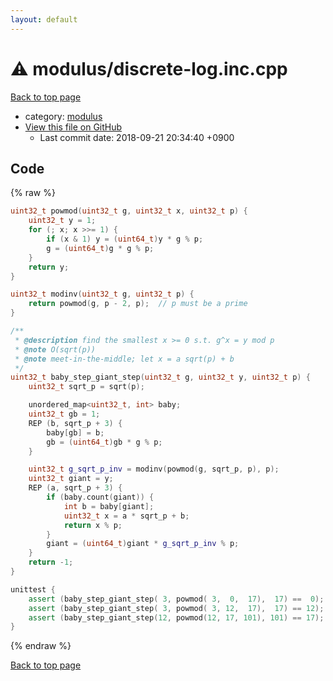```yaml
---
layout: default
---
```


<!-- mathjax config similar to math.stackexchange -->
<script type="text/javascript" async
  src="https://cdnjs.cloudflare.com/ajax/libs/mathjax/2.7.5/MathJax.js?config=TeX-MML-AM_CHTML">
</script>
<script type="text/x-mathjax-config">
  MathJax.Hub.Config({
    TeX: { equationNumbers: { autoNumber: "AMS" }},
    tex2jax: {
      inlineMath: [ ['$','$'] ],
      processEscapes: true
    },
    "HTML-CSS": { matchFontHeight: false },
    displayAlign: "left",
    displayIndent: "2em"
  });
</script>

<script type="text/javascript" src="https://cdnjs.cloudflare.com/ajax/libs/jquery/3.4.1/jquery.min.js"></script>
<script src="https://cdn.jsdelivr.net/npm/jquery-balloon-js@1.1.2/jquery.balloon.min.js" integrity="sha256-ZEYs9VrgAeNuPvs15E39OsyOJaIkXEEt10fzxJ20+2I=" crossorigin="anonymous"></script>
<script type="text/javascript" src="../../assets/js/copy-button.js"></script>
<link rel="stylesheet" href="../../assets/css/copy-button.css" />


# :warning: modulus/discrete-log.inc.cpp

<a href="../../index.html">Back to top page</a>

* category: <a href="../../index.html#06efba23b1f3a9b846a25c6b49f30348">modulus</a>
* <a href="{{ site.github.repository_url }}/blob/master/modulus/discrete-log.inc.cpp">View this file on GitHub</a>
    - Last commit date: 2018-09-21 20:34:40 +0900




## Code

{% raw %}
```cpp
uint32_t powmod(uint32_t g, uint32_t x, uint32_t p) {
    uint32_t y = 1;
    for (; x; x >>= 1) {
        if (x & 1) y = (uint64_t)y * g % p;
        g = (uint64_t)g * g % p;
    }
    return y;
}

uint32_t modinv(uint32_t g, uint32_t p) {
    return powmod(g, p - 2, p);  // p must be a prime
}

/**
 * @description find the smallest x >= 0 s.t. g^x = y mod p
 * @note O(sqrt(p))
 * @note meet-in-the-middle; let x = a sqrt(p) + b
 */
uint32_t baby_step_giant_step(uint32_t g, uint32_t y, uint32_t p) {
    uint32_t sqrt_p = sqrt(p);

    unordered_map<uint32_t, int> baby;
    uint32_t gb = 1;
    REP (b, sqrt_p + 3) {
        baby[gb] = b;
        gb = (uint64_t)gb * g % p;
    }

    uint32_t g_sqrt_p_inv = modinv(powmod(g, sqrt_p, p), p);
    uint32_t giant = y;
    REP (a, sqrt_p + 3) {
        if (baby.count(giant)) {
            int b = baby[giant];
            uint32_t x = a * sqrt_p + b;
            return x % p;
        }
        giant = (uint64_t)giant * g_sqrt_p_inv % p;
    }
    return -1;
}

unittest {
    assert (baby_step_giant_step( 3, powmod( 3,  0,  17),  17) ==  0);
    assert (baby_step_giant_step( 3, powmod( 3, 12,  17),  17) == 12);
    assert (baby_step_giant_step(12, powmod(12, 17, 101), 101) == 17);
}

```
{% endraw %}

<a href="../../index.html">Back to top page</a>

